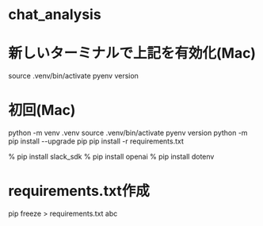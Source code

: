 # chat_analysis

# 新しいターミナルで上記を有効化(Mac)
source .venv/bin/activate
pyenv version

# 初回(Mac)
python -m venv .venv
source .venv/bin/activate
pyenv version
python -m pip install --upgrade pip
pip install -r requirements.txt

% pip install slack_sdk
% pip install openai
% pip install dotenv

# requirements.txt作成
pip freeze > requirements.txt
abc
